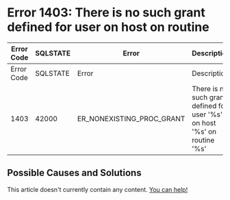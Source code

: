 
# Error 1403: There is no such grant defined for user on host on routine


| Error Code | SQLSTATE | Error | Description |
| --- | --- | --- | --- |
| Error Code | SQLSTATE | Error | Description |
| 1403 | 42000 | ER_NONEXISTING_PROC_GRANT | There is no such grant defined for user '%s' on host '%s' on routine '%s' |




## Possible Causes and Solutions


This article doesn't currently contain any content. [You can help!](/kb/en/writing-and-editing-knowledge-base-articles/)

